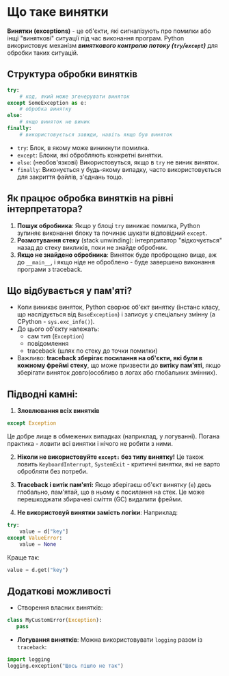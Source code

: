 # Що таке винятки 

**Винятки (exceptions)** - це об'єкти, які сигналізують про помилки або інщі "виняткові" ситуації під час виконання програм. Python використовує механізм ***виняткового контролю потоку (`try`/`except`)*** для обробки таких ситуацій.

## Структура обробки винятків

```python
try:
    # код, який може згенерувати виняток
except SomeException as e:
    # обробка винятку
else:
    # якщо виняток не виник
finally:
    # використовується завжди, навіть якщо був виняток
```
 - `try`: Блок, в якому може виникнути помилка.
 - `except`: Блоки, які обробляють конкретні винятки.
 - `else`: (необов'язкові) Використовуться, якщо в `try` не виник виняток.
 - `finally`: Виконується у будь-якому випадку, часто використовується для закриття файлів, з'єднань тощо.

## Як працює обробка винятків на рівні інтерпретатора?

1. **Пошук обробника**: Якщо у блоці `try` виникає помилка, Python зупиняє виконання блоку та починає шукати відповідний `except`.
2. **Розмотування стеку** (stack unwinding): інтерпритатор "відкочується" назад до стеку викликів, поки не знайде обробник.
3. **Якщо не знайдено обробника**: Виняток буде проброщено вище, аж до `__main__`, і якщо ніде не оброблено - буде завершено виконання програми з traceback.

## Що відбувається у пам'яті?

 - Коли виникає виняток, Python сворює об'єкт винятку (інстанс класу, що наслідується від `BaseException`) і записує у спеціальну змінну (а CPython - `sys.exc_info()`).
 - До цього об'єкту належать:
    - сам тип (`Exception`)
    - повідомлення
    - traceback (шлях по стеку до точки помилки)
 - Важливо: **traceback зберігає посилання на об'єкти, які були в кожному фреймі стеку**, що може призвести до **витіку пам'яті**, якщо зберігати виняток довго(особливо в логах або глобальних змінних).

## Підводні камні:
1. **Зловлювання всіх винятків**
```python
except Exception
```
Це добре лище в обмежених випадках (наприклад, у логуванні). Погана практика - ловити всі винятки і нічого не робити з ними.

2. **Ніколи не використовуйте `except:` без типу винятку!** Це також ловить `KeyboardInterrupt`, `SystemExit` - критичні винятки, які не варто обробляти без потреби.

3. **Traceback і витік пам'яті:** Якщо  зберігаєш об'єкт винятку (`e`) десь глобально, пам'ятай, що  в ньому є посилання на стек. Це може перешкоджати збирачеві сміття (GC) видалити фрейми.

4. **Не використовуй винятки замість логіки**: Наприклад:

```python
try:
    value = d["key"]
except ValueError:
    value = None
```
Краще так:
```python
value = d.get("key")
```
## Додаткові можливості
 - Створення власних винятків:
 ```python
 class MyCustomError(Exception):
    pass
 ```
 - **Логування винятків**: Можна використовувати `logging` разом із `traceback`:
 ```python
 import logging
 logging.exception("Щось пішло не так")
 ```
